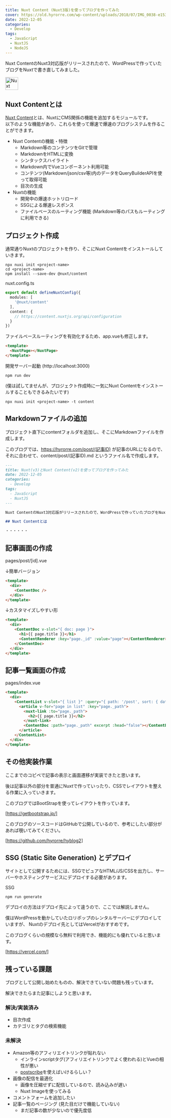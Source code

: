 ```yaml
---
title: Nuxt Content (Nuxt3版)を使ってブログを作ってみた
cover: https://old.hyrorre.com/wp-content/uploads/2018/07/IMG_0038-e1531991675301.jpg
date: 2022-12-05
categories:
  - Develop
tags:
  - JavaScript
  - NuxtJS
  - NodeJS
---
```


Nuxt ContentのNuxt3対応版がリリースされたので、WordPressで作っていたブログをNuxtで書き直してみました。

<img src="/img/nuxtcontent.svg" alt="Nuxt Content" style="height: 40px" class="my-4" />

<!--more-->

## Nuxt Contentとは

[Nuxt Content](https://content.nuxtjs.org/)とは、NuxtにCMS関係の機能を追加するモジュールです。  
以下のような機能があり、これらを使って爆速で爆速のブログシステムを作ることができます。

- Nuxt Contentの機能・特徴
  - Markdown等のコンテンツをGitで管理
  - MarkdownをHTMLに変換
  - シンタックスハイライト
  - Markdown内でVueコンポーネント利用可能
  - コンテンツ(Markdown/json/csv等)内のデータをQueryBuilderAPIを使って取得可能
  - 目次の生成
- Nuxtの機能
  - 開発中の爆速ホットリロード
  - SSGによる爆速レスポンス
  - ファイルベースのルーティング機能 (Markdown等のパスもルーティングに利用できる)

## プロジェクト作成

通常通りNuxtのプロジェクトを作り、そこにNuxt Contentをインストールしていきます。

```shell
npx nuxi init <project-name>
cd <project-name>
npm install --save-dev @nuxt/content
```

nuxt.config.ts
```typescript
export default defineNuxtConfig({
  modules: [
    '@nuxt/content'
  ],
  content: {
    // https://content.nuxtjs.org/api/configuration
  }
})
```

ファイルベースルーティングを有効化するため、app.vueも修正します。
```html
<template>
  <NuxtPage></NuxtPage>
</template>
```

開発サーバー起動 (http://localhost:3000)
```shell
npm run dev
```

(僕は試してませんが、プロジェクト作成時に一気にNuxt Contentをインストールすることもできるみたいです)
```shell
npx nuxi init <project-name> -t content
```

## Markdownファイルの追加

プロジェクト直下にcontentフォルダを追加し、そこにMarkdownファイルを作成します。

このブログでは、https://hyrorre.com/post/(記事ID) が記事のURLになるので、  
それに合わせて、content/post/(記事ID).md というファイル名で作成します。

```markdown
---
title: Nuxt(v3)とNuxt Content(v2)を使ってブログを作ってみた
date: 2022-12-05
categories:
  - Develop
tags:
  - JavaScript
  - NuxtJS
---

Nuxt ContentのNuxt3対応版がリリースされたので、WordPressで作っていたブログをNuxtで書き直してみました。

## Nuxt Contentとは

・・・・・・

```

## 記事画面の作成

pages/post/[id].vue

↓簡単バージョン
```html
<template>
  <div>
    <ContentDoc />
  </div>
</template>
```

↓カスタマイズしやすい形
```html
<template>
  <div>
    <ContentDoc v-slot="{ doc: page }">
      <h1>{{ page.title }}</h1>
      <ContentRenderer :key="page._id" :value="page"></ContentRenderer>
    </ContentDoc>
  </div>
</template>
```

## 記事一覧画面の作成

pages/index.vue
```html
<template>
  <div>
    <ContentList v-slot="{ list }" :query="{ path: '/post', sort: { date: -1 } }">
      <article v-for="page in list" :key="page._path">
        <nuxt-link :to="page._path">
          <h2>{{ page.title }}</h2>
        </nuxt-link>
        <ContentDoc :path="page._path" excerpt :head="false"></ContentDoc>
      </article>
    </ContentList>
  </div>
</template>
```

## その他実装作業

ここまでのコピペで記事の表示と画面遷移が実装できたと思います。

後は記事以外の部分を普通にNuxtで作っていったり、CSSでレイアウトを整える作業に入っていきます。

このブログではBootStrapを使ってレイアウトを作っています。

[https://getbootstrap.jp/]

このブログのソースコードはGitHubで公開しているので、参考にしたい部分があれば覗いてみてください。

[https://github.com/hyrorre/hyblog2]

## SSG (Static Site Generation) とデプロイ

サイトとして公開するためには、SSGでピュアなHTML/JS/CSSを出力し、サーバーやホスティングサービスにデプロイする必要があります。

SSG
```shell
npm run generate
```

デプロイの方法はデプロイ先によって違うので、ここでは解説しません。

僕はWordPressを動かしていたロリポップのレンタルサーバーにデプロイしていますが、
Nuxtのデプロイ先としてはVercelがおすすめです。

このブログくらいの規模なら無料で利用でき、機能的にも優れていると思います。

[https://vercel.com/]

## 残っている課題

ブログとして公開し始めたものの、解決できていない問題も残っています。

解決できたらまた記事にしようと思います。

### 解決/実装済み
- 目次作成
- カテゴリとタグの検索機能

### 未解決
- Amazon等のアフィリエイトリンクが貼れない
  - インラインscriptタグ(アフィリエイトリンクでよく使われる)とVueの相性が悪い
  - [postscribe](https://www.npmjs.com/package/postscribe)を使えばいけるらしい？
- 画像の配信を最適化
  - 画像を圧縮せずに配信しているので、読み込みが遅い
  - Nuxt Imageを使ってみる
- コメントフォームを追加したい
- 記事一覧のページング (見た目だけで機能していない)
  - まだ記事の数が少ないので優先度低
